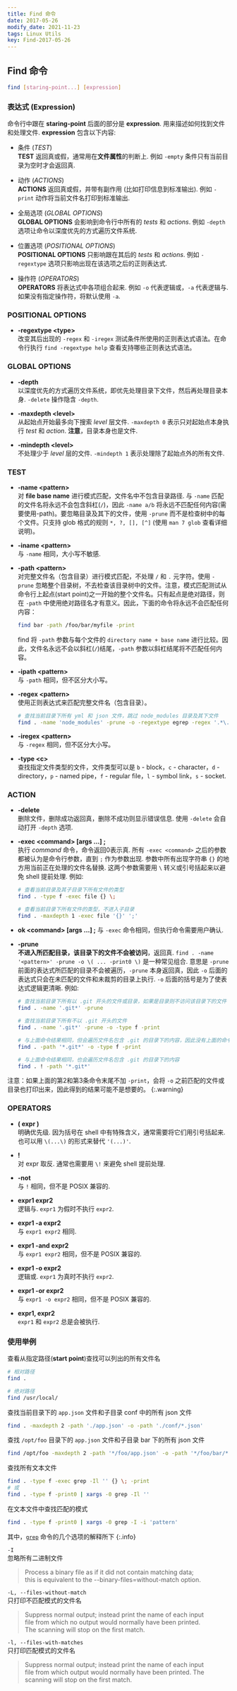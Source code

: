 ```yaml
---
title: Find 命令
date: 2017-05-26
modify_date: 2021-11-23
tags: Linux Utils
key: Find-2017-05-26
---
```


## Find 命令

```sh
find [staring-point...] [expression]
```

<!--more-->

### 表达式 (Expression)

命令行中跟在 **staring-point** 后面的部分是 **expression**. 用来描述如何找到文件和处理文件. **expression** 包含以下内容:

- 条件 (_TEST_)  
  **TEST** 返回真或假，通常用在**文件属性**的判断上. 例如 `-empty` 条件只有当前目录为空时才会返回真.

- 动作 (_ACTIONS_)  
  **ACTIONS** 返回真或假，并带有副作用 (比如打印信息到标准输出). 例如 `-print` 动作将当前文件名打印到标准输出.

- 全局选项 (_GLOBAL OPTIONS_)  
  **GLOBAL OPTIONS** 会影响到命令行中所有的 *tests* 和 *actions*. 例如 `-depth` 选项让命令以深度优先的方式遍历文件系统.

- 位置选项 (_POSITIONAL OPTIONS_)  
  **POSITIONAL OPTIONS** 只影响跟在其后的 *tests* 和 *actions*. 例如 `-regextype` 选项只影响出现在该选项之后的正则表达式.

- 操作符 (_OPERATORS_)  
  **OPERATORS** 将表达式中各项组合起来. 例如 `-o` 代表逻辑或，`-a` 代表逻辑与. 如果没有指定操作符，将默认使用 `-a`.

### POSITIONAL OPTIONS

- **-regextype \<type\>**  
  改变其后出现的 `-regex` 和 `-iregex` 测试条件所使用的正则表达式语法。在命令行执行 `find -regextype help` 查看支持哪些正则表达式语法。

### GLOBAL OPTIONS

- **-depth**  
  以深度优先的方式遍历文件系统，即优先处理目录下文件，然后再处理目录本身. `-delete` 操作隐含 `-depth`.

- **-maxdepth \<level\>**  
  从起始点开始最多向下搜索 *level* 层文件. `-maxdepth 0` 表示只对起始点本身执行 *test* 和 *action*. **注意**，目录本身也是文件.

- **-mindepth \<level\>**  
  不处理少于 *level* 层的文件. `-mindepth 1` 表示处理除了起始点外的所有文件.

### TEST

- **-name \<pattern\>**  
  对 **file base name** 进行模式匹配，文件名中不包含目录路径. 与 `-name` 匹配的文件名将永远不会包含斜杠(`/`)，因此 `-name a/b` 将永远不匹配任何内容(需要使用-path)。要忽略目录及其下的文件，使用 `-prune` 而不是检查树中的每个文件。只支持 glob 格式的规则 `*, ?, [], [^]` (使用 `man 7 glob` 查看详细说明)。

- **-iname \<pattern\>**  
  与 `-name` 相同，大小写不敏感.

- **-path \<pattern\>**  
  对完整文件名（包含目录）进行模式匹配，不处理 `/` 和 `.` 元字符。使用 `-prune` 忽略整个目录树，不去检查该目录树中的文件。注意，模式匹配测试从命令行上起点(start point)之一开始的整个文件名。只有起点是绝对路径，则在 `-path` 中使用绝对路径名才有意义。因此，下面的命令将永远不会匹配任何内容：

  ```sh
  find bar -path /foo/bar/myfile -print
  ```
  
  find 将 `-path` 参数与每个文件的 `directory name + base name` 进行比较。因此，文件名永远不会以斜杠(`/`)结尾，`-path` 参数以斜杠结尾将不匹配任何内容。

- **-ipath \<pattern\>**  
  与 `-path` 相同，但不区分大小写。

- **-regex \<pattern\>**  
  使用正则表达式来匹配完整文件名（包含目录）。

  ```sh
  # 查找当前目录下所有 yml 和 json 文件，跳过 node_modules 目录及其下文件
  find . -name 'node_modules' -prune -o -regextype egrep -regex '.*\.(yml|json)' -print
  ```

- **-iregex \<pattern\>**  
  与 `-regex` 相同，但不区分大小写。

- **-type \<c\>**  
  查找指定文件类型的文件，文件类型可以是 `b` - block，`c` - character，`d` - directory，`p` - named pipe，`f` - regular file，`l` - symbol link，`s` - socket.

### ACTION

- **-delete**  
  删除文件，删除成功返回真，删除不成功则显示错误信息. 使用 `-delete` 会自动打开 `-depth` 选项.

- **-exec \<command\> [args ...] ;**  
  执行 _command_ 命令，命令返回0表示真. 所有 `-exec <command>` 之后的参数都被认为是命令行参数，直到 `;` 作为参数出现. 参数中所有出现字符串 `{}` 的地方用当前正在处理的文件名替换. 这两个参数需要用 `\` 转义或引号括起来以避免 shell 提前处理. 例如:

  ```sh
  # 查看当前目录及其子目录下所有文件的类型
  find . -type f -exec file {} \;

  # 查看当前目录下所有文件的类型，不进入子目录
  find . -maxdepth 1 -exec file '{}' ';'
  ```
  
- **ok \<command\> [args ...] ;**
  与 `-exec` 命令相同，但执行命令需要用户确认.

- **-prune**  
  **不进入所匹配目录，该目录下的文件不会被访问**，返回真. `find . -name '<pattern>' -prune -o \( ... -print0 \)` 是一种常见组合. 意思是 `-prune` 前面的表达式所匹配的目录不会被遍历，`-prune` 本身返回真，因此 `-o` 后面的表达式只会在未匹配的文件和未裁剪的目录上执行. `-o` 后面的括号是为了使表达式逻辑更清晰. 例如:

  ```sh
  # 查找当前目录下所有以 .git 开头的文件或目录，如果是目录则不访问该目录下的文件
  find . -name '.git*' -prune
  
  # 查找当前目录下所有不以 .git 开头的文件
  find . -name '.git*' -prune -o -type f -print

  # 与上面命令结果相同，但会遍历文件名包含 .git 的目录下的内容，因此没有上面的命令效率高
  find . -path '*.git*' -o -type f -print

  # 与上面命令结果相同，也会遍历文件名包含 .git 的目录下的内容
  find . ! -path '*.git*'
  ```
  
注意：如果上面的第2和第3条命令末尾不加 `-print`，会将 `-o` 之前匹配的文件或目录也打印出来，因此得到的结果可能不是想要的。
{:.warning}

### OPERATORS

- **( expr )**  
  明确优先级. 因为括号在 shell 中有特殊含义，通常需要将它们用引号括起来. 也可以用 `\(...\)` 的形式来替代 `'(...)'`.

- **!**  
  对 expr 取反. 通常也需要用 `\!` 来避免 shell 提前处理.

- **-not**  
  与 `!` 相同，但不是 POSIX 兼容的.

- **expr1 expr2**  
  逻辑与. `expr1` 为假时不执行 `expr2`.

- **expr1 -a expr2**  
  与 `expr1 expr2` 相同.

- **expr1 -and expr2**  
  与 `expr1 expr2` 相同，但不是 POSIX 兼容的.

- **expr1 -o expr2**  
  逻辑或. `expr1` 为真时不执行 `expr2`.

- **expr1 -or expr2**  
  与 `expr1 -o expr2` 相同，但不是 POSIX 兼容的.

- **expr1, expr2**  
  `expr1` 和 `expr2` 总是会被执行.

### 使用举例

查看从指定路径(**start point**)查找可以列出的所有文件名

```sh
# 相对路径
find .

# 绝对路径
find /usr/local/
```

查找当前目录下的 `app.json` 文件和子目录 conf 中的所有 json 文件

```sh
find . -maxdepth 2 -path './app.json' -o -path './conf/*.json'
```

查找 `/opt/foo` 目录下的 `app.json` 文件和子目录 bar 下的所有 json 文件

```sh
find /opt/foo -maxdepth 2 -path '*/foo/app.json' -o -path '*/foo/bar/*.json'
```

查找所有文本文件

```sh
find . -type f -exec grep -Il '' {} \; -print
# 或
find . -type f -print0 | xargs -0 grep -Il ''
```

在文本文件中查找匹配的模式

```sh
find . -type f -print0 | xargs -0 grep -I -i 'pattern'
```

其中，[`grep`][grep] 命令的几个选项的解释所下
{:.info}

`-I`  
忽略所有二进制文件
> Process a binary file as if it did not contain matching data;  
> this is equivalent to the --binary-files=without-match option.

`-L, --files-without-match`  
只打印不匹配模式的文件名
> Suppress normal output; instead print the name of each input  
> file from which no output would normally have been printed.  
> The scanning will stop on the first match.

`-l, --files-with-matches`  
只打印匹配模式的文件名
> Suppress normal output; instead print the name of each input  
> file from which output would normally have been printed. The  
> scanning will stop on the first match.

[grep]: http://man7.org/linux/man-pages/man1/grep.1.html